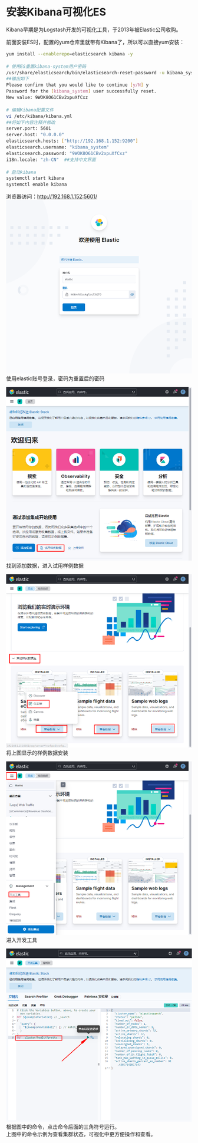 # 安装Kibana可视化ES
Kibana早期是为Logstash开发的可视化工具，于2013年被Elastic公司收购。

前面安装ES时，配置的yum仓库里就带有Kibana了，所以可以直接yum安装：
```bash
yum install --enablerepo=elasticsearch kibana -y

# 使用ES重置kibana-system用户密码
/usr/share/elasticsearch/bin/elasticsearch-reset-password -u kibana_system
##输出如下
Please confirm that you would like to continue [y/N] y
Password for the [kibana_system] user successfully reset.
New value: 9WOK8O61CBv2xpuXfCxz

# 编辑Kibana配置文件
vi /etc/kibana/kibana.yml
##将如下内容注释并修改
server.port: 5601
server.host: "0.0.0.0"
elasticsearch.hosts: ["http://192.168.1.152:9200"]
elasticsearch.username: "kibana_system"
elasticsearch.password: "9WOK8O61CBv2xpuXfCxz"
i18n.locale: "zh-CN"  ##支持中文界面

# 启动kibana
systemctl start kibana
systemctl enable kibana
```
浏览器访问：http://192.168.1.152:5601/  
![](./3.PNG)  
使用elastic账号登录，密码为重置后的密码

![](./4.PNG)  
找到添加数据，进入试用样例数据

![](./5.png)  
将上图显示的样例数据安装

![](./6.png)  
进入开发工具

![](./7.png)  
根据图中的命令，点击命令后面的三角符号运行。  
上图中的命令示例为查看集群状态，可视化中更方便操作和查看。

